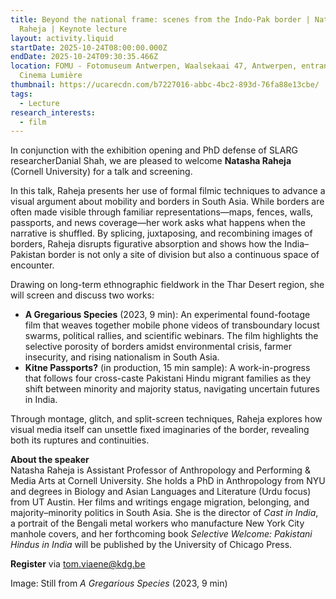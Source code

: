 ```yaml
---
title: Beyond the national frame: scenes from the Indo-Pak border | Natasha
  Raheja | Keynote lecture
layout: activity.liquid
startDate: 2025-10-24T08:00:00.000Z
endDate: 2025-10-24T09:30:35.466Z
location: FOMU - Fotomuseum Antwerpen, Waalsekaai 47, Antwerpen, entrance via
  Cinema Lumière
thumbnail: https://ucarecdn.com/b7227016-abbc-4bc2-893d-76fa88e13cbe/
tags:
  - Lecture
research_interests:
  - film
---
```

In conjunction with the exhibition opening and PhD defense of SLARG researcherDanial Shah, we are pleased to welcome **Natasha Raheja** (Cornell University) for a talk and screening. 

In this talk, Raheja presents her use of formal filmic techniques to advance a visual argument about mobility and borders in South Asia. While borders are often made visible through familiar representations—maps, fences, walls, passports, and news coverage—her work asks what happens when the narrative is shuffled. By splicing, juxtaposing, and recombining images of borders, Raheja disrupts figurative absorption and shows how the India–Pakistan border is not only a site of division but also a continuous space of encounter.

Drawing on long-term ethnographic fieldwork in the Thar Desert region, she will screen and discuss two works:

* **A Gregarious Species** (2023, 9 min): An experimental found-footage film that weaves together mobile phone videos of transboundary locust swarms, political rallies, and scientific webinars. The film highlights the selective porosity of borders amidst environmental crisis, farmer insecurity, and rising nationalism in South Asia.
* **Kitne Passports?** (in production, 15 min sample): A work-in-progress that follows four cross-caste Pakistani Hindu migrant families as they shift between minority and majority status, navigating uncertain futures in India.

Through montage, glitch, and split-screen techniques, Raheja explores how visual media itself can unsettle fixed imaginaries of the border, revealing both its ruptures and continuities.

**About the speaker**\
Natasha Raheja is Assistant Professor of Anthropology and Performing & Media Arts at Cornell University. She holds a PhD in Anthropology from NYU and degrees in Biology and Asian Languages and Literature (Urdu focus) from UT Austin. Her films and writings engage migration, belonging, and majority–minority politics in South Asia. She is the director of *Cast in India*, a portrait of the Bengali metal workers who manufacture New York City manhole covers, and her forthcoming book *Selective Welcome: Pakistani Hindus in India* will be published by the University of Chicago Press.

**R﻿egister** via tom.viaene@kdg.be

I﻿mage: Still from *A Gregarious Species* (2023, 9 min)